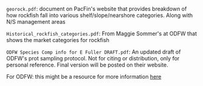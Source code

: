 `georock.pdf`: document on PacFin's website that provides breakdown of how rockfish fall into various shelf/slope/nearshore categories. Along with N/S management areas

`Historical_rockfish_categories.pdf`: From Maggie Sommer's at ODFW that shows the market categories for rockfish

`ODFW Species Comp info for E Fuller DRAFT.pdf`: An updated draft of ODFW's prot sampling protocol. Not for citing or distribution, only for personal reference. Final version will be posted on their website. 

For ODFW: this might be a resource for more information [here](http://www.dfw.state.or.us/mrp/publications/)